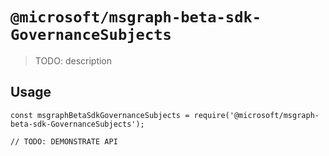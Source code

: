 # `@microsoft/msgraph-beta-sdk-GovernanceSubjects`

> TODO: description

## Usage

```
const msgraphBetaSdkGovernanceSubjects = require('@microsoft/msgraph-beta-sdk-GovernanceSubjects');

// TODO: DEMONSTRATE API
```
